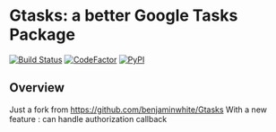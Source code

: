# Gtasks: a better Google Tasks Package
[![Build Status](https://travis-ci.com/BlueBlueBlob/Gtasks2.svg?branch=master)](https://travis-ci.com/BlueBlueBlob/Gtasks2)
[![CodeFactor](https://www.codefactor.io/repository/github/blueblueblob/gtasks2/badge)](https://www.codefactor.io/repository/github/blueblueblob/gtasks2)
[![PyPI](https://img.shields.io/pypi/v/pygrocy.svg)](https://pypi.org/project/gtasks2/)
## Overview

Just a fork from https://github.com/benjaminwhite/Gtasks
With a new feature : can handle authorization callback